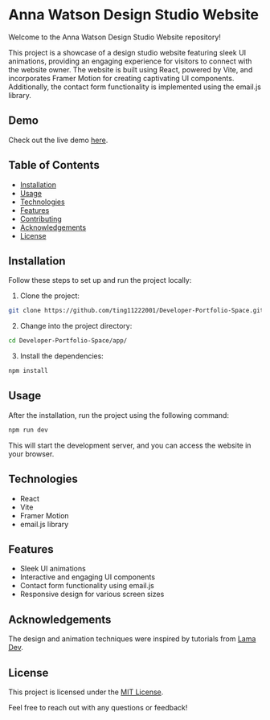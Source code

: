 # Anna Watson Design Studio Website

Welcome to the Anna Watson Design Studio Website repository!

This project is a showcase of a design studio website featuring sleek UI animations, providing an engaging experience for visitors to connect with the website owner. The website is built using React, powered by Vite, and incorporates Framer Motion for creating captivating UI components. Additionally, the contact form functionality is implemented using the email.js library.

## Demo

Check out the live demo [here](https://developer-portfolio-space.vercel.app/).

## Table of Contents

- [Installation](#installation)
- [Usage](#usage)
- [Technologies](#technologies)
- [Features](#features)
- [Contributing](#contributing)
- [Acknowledgements](#acknowledgements)
- [License](#license)

## Installation

Follow these steps to set up and run the project locally:

1. Clone the project:

```bash
git clone https://github.com/ting11222001/Developer-Portfolio-Space.git
```

2. Change into the project directory:

```bash
cd Developer-Portfolio-Space/app/
```

3. Install the dependencies:

```bash
npm install
```

## Usage

After the installation, run the project using the following command:

```bash
npm run dev
```

This will start the development server, and you can access the website in your browser.

## Technologies

- React
- Vite
- Framer Motion
- email.js library

## Features

- Sleek UI animations
- Interactive and engaging UI components
- Contact form functionality using email.js
- Responsive design for various screen sizes

## Acknowledgements

The design and animation techniques were inspired by tutorials from [Lama Dev](https://github.com/safak/animated-portfolio).

## License

This project is licensed under the [MIT License](LICENSE).

Feel free to reach out with any questions or feedback!
